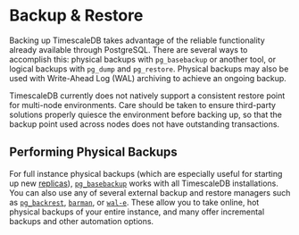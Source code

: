 # Backup & Restore [](backup)

Backing up TimescaleDB takes advantage of the reliable functionality already
available through PostgreSQL.  There are several ways to accomplish this:
physical backups with `pg_basebackup` or another tool, or logical backups with
`pg_dump` and `pg_restore`. Physical backups may also be used with Write-Ahead Log
(WAL) archiving to achieve an ongoing backup.

<highlight type="warning">
TimescaleDB currently does not natively support a consistent restore point for 
multi-node environments. Care should be taken to ensure third-party solutions 
properly quiesce the environment before backing up, so that the backup point 
used across nodes does not have outstanding transactions.
</highlight>

## Performing Physical Backups [](physical-backups)

For full instance physical backups (which are especially useful for starting up
new [replicas][replication-tutorial]), [`pg_basebackup`][postgres-pg_basebackup]
works with all TimescaleDB installations. You can also use any of several
external backup and restore managers such as [`pg_backrest`][pg-backrest],
[`barman`][pg-barman], or [`wal-e`][wale official]. These allow you to take
online, hot physical backups of your entire instance, and many offer incremental
backups and other automation options.

[replication-tutorial]: /how-to-guides/replication-and-ha/replication/
[postgres-pg_basebackup]: https://www.postgresql.org/docs/current/app-pgbasebackup.html
[pg-backrest]: https://pgbackrest.org/
[pg-barman]: https://www.pgbarman.org/
[wale official]: https://github.com/wal-e/wal-e